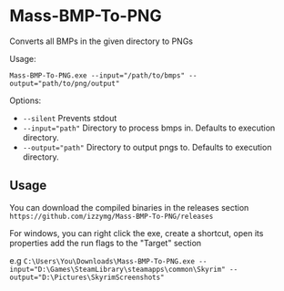 # Mass-BMP-To-PNG

Converts all BMPs in the given directory to PNGs

Usage:

`Mass-BMP-To-PNG.exe --input="/path/to/bmps" --output="path/to/png/output"`

Options:

* `--silent` Prevents stdout
* `--input="path"` Directory to process bmps in. Defaults to execution directory.
* `--output="path"` Directory to output pngs to. Defaults to execution directory.

## Usage

You can download the compiled binaries in the releases section `https://github.com/izzymg/Mass-BMP-To-PNG/releases`

For windows, you can right click the exe, create a shortcut, open its properties add the run flags to the "Target" section

e.g `C:\Users\You\Downloads\Mass-BMP-To-PNG.exe --input="D:\Games\SteamLibrary\steamapps\common\Skyrim" --output="D:\Pictures\SkyrimScreenshots"`